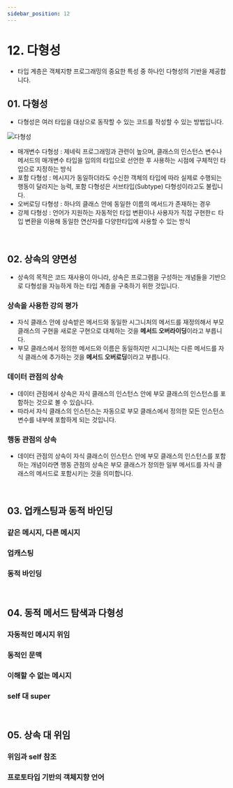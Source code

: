 ```yaml
---
sidebar_position: 12
---
```


# 12. 다형성

- 타입 계층은 객체지향 프로그래밍의 중요한 특성 중 하나인 다형성의 기반을 제공합니다.

## 01. 다형성

- 다형성은 여러 타입을 대상으로 동작할 수 있는 코드를 작성할 수 있는 방법입니다.

![다형성](https://user-images.githubusercontent.com/42582516/208294726-87d2e3ba-e6c9-48ac-b759-a244866c8746.png)

- 매개변수 다형성 : 제네릭 프로그래밍과 관련이 높으며, 클래스의 인스턴스 변수나 메서드의 매개변수 타입을 임의의 타입으로 선언한 후 사용하는 시점에 구체적인 타입으로 지정하는 방식
- 포함 다형성 : 메시지가 동일하더라도 수신한 객체의 타입에 따라 실제로 수행되는 행동이 달라지는 능력, 포함 다형성은 서브타입(Subtype) 다형성이라고도 불립니다.
- 오버로딩 다형성 : 하나의 클래스 안에 동일한 이름의 메서드가 존재하는 경우
- 강제 다형성 : 언어가 지원하는 자동적인 타입 변환이나 사용자가 직접 구현한ㄷ 타입 변환을 이용해 동일한 연산자를 다양한타입에 사용할 수 있는 방식

<br/>

## 02. 상속의 양면성

- 상속의 목적은 코드 재사용이 아니라, 상속은 프로그램을 구성하는 개념들을 기반으로 다형성을 자능하게 하는 타입 계층을 구축하기 위한 것입니다.

### 상속을 사용한 강의 평가

- 자식 클래스 안에 상속받은 메서드와 동일한 시그니처의 메서드를 재정의해서 부모 클래스의 구현을 새로운 구현으로 대체하는 것을 **메서드 오버라이딩**이라고 부릅니다.
- 부모 클래스에서 정의한 메서드와 이름은 동일하지만 시그니처는 다른 메서드를 자식 클래스에 추가하는 것을 **메서드 오버로딩**이라고 부릅니다.

### 데이터 관점의 상속

- 데이터 관점에서 상속은 자식 클래스의 인스턴스 안에 부모 클래스의 인스턴스를 포함하는 것으로 볼 수 있습니다. 
- 따라서 자식 클래스의 인스턴스는 자동으로 부모 클래스에서 정의한 모든 인스턴스 변수를 내부에 포함하게 되는 것입니다.

### 행동 관점의 상속

- 데이터 관점의 상속이 자식 클래스이 인스턴스 안에 부모 클래스의 인스턴스를 포함하는 개념이라면 행동 관점의 상속은 부모 클래스가 정의한 일부 메서드를 자식 클래스의 메서드로 포함시키는 것을 의미합니다.

<br/>

## 03. 업캐스팅과 동적 바인딩

### 같은 메시지, 다른 메시지

### 업캐스팅

### 동적 바인딩

<br/>

## 04. 동적 메서드 탐색과 다형성

### 자동적인 메시지 위임

### 동적인 문맥

### 이해할 수 없는 메시지

### self 대 super

<br/>

## 05. 상속 대 위임

### 위임과 self 참조

### 프로토타입 기반의 객체지향 언어
